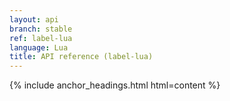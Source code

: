 ```yaml
---
layout: api
branch: stable
ref: label-lua
language: Lua
title: API reference (label-lua)
---
```

{% include anchor_headings.html html=content %}